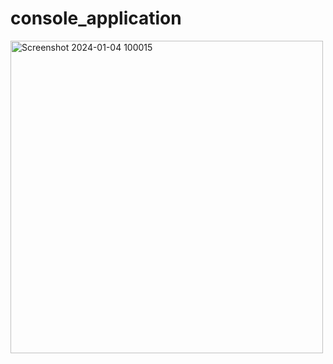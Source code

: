 # console_application
<img width="500" alt="Screenshot 2024-01-04 100015" src="https://github.com/balaji2107/console_application/assets/160450669/121dbbbd-102d-4b9d-8681-23a7bcabd8ef">
